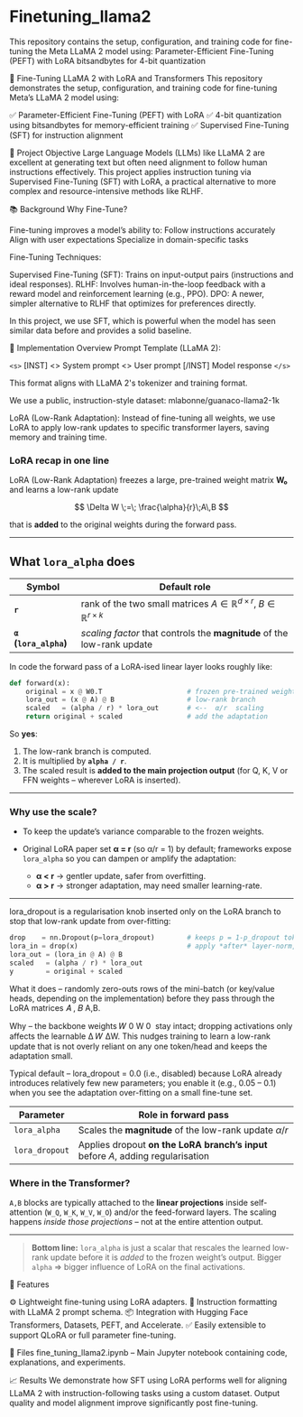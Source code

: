 # Finetuning_llama2
This repository contains the setup, configuration, and training code for fine-tuning the Meta LLaMA 2 model using:  Parameter-Efficient Fine-Tuning (PEFT) with LoRA  bitsandbytes for 4-bit quantization

🦙 Fine-Tuning LLaMA 2 with LoRA and Transformers
This repository demonstrates the setup, configuration, and training code for fine-tuning Meta’s LLaMA 2 model using:

✅ Parameter-Efficient Fine-Tuning (PEFT) with LoRA
✅ 4-bit quantization using bitsandbytes for memory-efficient training
✅ Supervised Fine-Tuning (SFT) for instruction alignment

📌 Project Objective
Large Language Models (LLMs) like LLaMA 2 are excellent at generating text but often need alignment to follow human instructions effectively.
This project applies instruction tuning via Supervised Fine-Tuning (SFT) with LoRA, a practical alternative to more complex and resource-intensive methods like RLHF.

📚 Background
Why Fine-Tune?

Fine-tuning improves a model’s ability to:
  Follow instructions accurately
  Align with user expectations
  Specialize in domain-specific tasks
  
Fine-Tuning Techniques:

  Supervised Fine-Tuning (SFT): Trains on input-output pairs (instructions and ideal responses).
  RLHF: Involves human-in-the-loop feedback with a reward model and reinforcement learning (e.g., PPO).
  DPO: A newer, simpler alternative to RLHF that optimizes for preferences directly.

In this project, we use SFT, which is powerful when the model has seen similar data before and provides a solid baseline.


🔧 Implementation Overview
Prompt Template (LLaMA 2):

  `<s>` [INST] <<SYS>>
  System prompt
  <</SYS>>
  User prompt [/INST] Model response `</s>`

This format aligns with LLaMA 2's tokenizer and training format.

We use a public, instruction-style dataset:
  mlabonne/guanaco-llama2-1k

LoRA (Low-Rank Adaptation):
Instead of fine-tuning all weights, we use LoRA to apply low-rank updates to specific transformer layers, saving memory and training time.

### LoRA recap in one line

LoRA (Low-Rank Adaptation) freezes a large, pre-trained weight matrix **W₀** and learns a low-rank update

$$
\Delta W \;=\; \frac{\alpha}{r}\;A\,B
$$

that is **added** to the original weights during the forward pass.

---

## What **`lora_alpha`** does

| Symbol                 | Default role                                                                           |
| ---------------------- | -------------------------------------------------------------------------------------- |
| **`r`**                | rank of the two small matrices $A\in\mathbb R^{d\times r},\;B\in\mathbb R^{r\times k}$ |
| **`α` (`lora_alpha`)** | *scaling factor* that controls the **magnitude** of the low-rank update                |

In code the forward pass of a LoRA-ised linear layer looks roughly like:

```python
def forward(x):
    original = x @ W0.T                     # frozen pre-trained weights
    lora_out = (x @ A) @ B                  # low-rank branch
    scaled   = (alpha / r) * lora_out       # <--  α/r  scaling
    return original + scaled                # add the adaptation
```

So **yes**:

1. The low-rank branch is computed.
2. It is multiplied by **`alpha / r`**.
3. The scaled result is **added to the main projection output** (for
   Q, K, V or FFN weights – wherever LoRA is inserted).

---

### Why use the scale?

* To keep the update’s variance comparable to the frozen weights.
* Original LoRA paper set **α = r** (so α/r = 1) by default; frameworks expose `lora_alpha` so you can dampen or amplify the adaptation:

  * **α < r** → gentler update, safer from overfitting.
  * **α > r** → stronger adaptation, may need smaller learning-rate.

---

lora_dropout is a regularisation knob inserted only on the LoRA branch to stop that low-rank update from over-fitting:

```python
drop    = nn.Dropout(p=lora_dropout)        # keeps p = 1-p_dropout tokens
lora_in = drop(x)                           # apply *after* layer-norm, before A
lora_out = (lora_in @ A) @ B
scaled   = (alpha / r) * lora_out
y        = original + scaled
```

What it does – randomly zero-outs rows of the mini-batch (or key/value heads, depending on the implementation) before they pass through the LoRA matrices
𝐴
,
𝐵
A,B.

Why – the backbone weights
𝑊
0
W
0
​
  stay intact; dropping activations only affects the learnable
Δ
𝑊
ΔW.
This nudges training to learn a low-rank update that is not overly reliant on any one token/head and keeps the adaptation small.

Typical default – lora_dropout = 0.0 (i.e., disabled) because LoRA already introduces relatively few new parameters; you enable it (e.g., 0.05 – 0.1) when you see the adaptation over-fitting on a small fine-tune set.

| Parameter      | Role in forward pass                                                             |
| -------------- | -------------------------------------------------------------------------------- |
| `lora_alpha`   | Scales the **magnitude** of the low-rank update $\alpha/r$                       |
| `lora_dropout` | Applies dropout **on the LoRA branch’s input** before $A$, adding regularisation |


### Where in the Transformer?

`A,B` blocks are typically attached to the **linear projections** inside self-attention (`W_Q`, `W_K`, `W_V`, `W_O`) and/or the feed-forward layers.
The scaling happens *inside those projections* – not at the entire attention output.

---

> **Bottom line:** `lora_alpha` is just a scalar that rescales the learned low-rank update before it is *added* to the frozen weight’s output. Bigger `alpha` ⇒ bigger influence of LoRA on the final activations.


🧪 Features

  ⚙️ Lightweight fine-tuning using LoRA adapters.
  🧠 Instruction formatting with LLaMA 2 prompt schema.
  📦 Integration with Hugging Face Transformers, Datasets, PEFT, and Accelerate.
  ✅ Easily extensible to support QLoRA or full parameter fine-tuning.


📁 Files
  fine_tuning_llama2.ipynb  – Main Jupyter notebook containing code, explanations, and experiments.

📈 Results
  We demonstrate how SFT using LoRA performs well for aligning LLaMA 2 with instruction-following tasks using a custom dataset. Output quality and model alignment improve significantly post fine-tuning.
